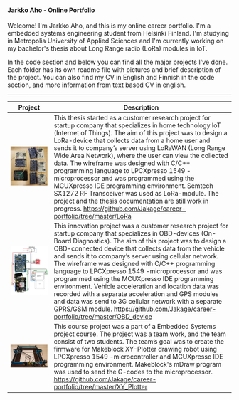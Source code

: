 #### Jarkko Aho - Online Portfolio

Welcome! I'm Jarkko Aho, and this is my online career portfolio. I'm a embedded systems engineering student from Helsinki Finland. I'm studying in Metropolia University of Applied Sciences and I'm currently working on my bachelor's thesis about Long Range radio (LoRa) modules in IoT.  
  
In the code section and below you can find all the major projects I've done. Each folder has its own readme file with pictures and brief description of the project. You can also find my CV in English and Finnish in the code section, and more information from text based CV in english.  
  
--------------------------------------------------------------------------------------
  
| Project  | Description  |
| ------------- | ------------- |
| ![](https://github.com/Jakage/career-portfolio/blob/master/LoRa/Pictures/LoRa_prototype_v05.jpg)  | This thesis started as a customer research project for startup company that specializes in home technology IoT (Internet of Things). The aim of this project was to design a LoRa-device that collects data from a home user and sends it to company’s server using LoRaWAN (Long Range Wide Area Network), where the user can view the collected data. The wireframe was designed with C/C++ programming language to LPCXpresso 1549 -microprocessor and was programmed using the MCUXpresso IDE programming environment. Semtech SX1272 RF Transceiver was used as LoRa-module. The project and the thesis documentation are still work in progress. https://github.com/Jakage/career-portfolio/tree/master/LoRa   |
| ![](https://github.com/Jakage/career-portfolio/blob/master/OBD_device/Pictures/Circuit_diagram_Innovationproject_prototype.png)  | This innovation project was a customer research project for startup company that specializes in OBD-devices (On-Board Diagnostics). The aim of this project was to design a OBD-connected device that collects data from the vehicle and sends it to company’s server using cellular network. The wireframe was designed with C/C++ programming language to LPCXpresso 1549 -microprocessor and was programmed using the MCUXpresso IDE programming environment. Vehicle acceleration and location data was recorded with a separate acceleration and GPS modules and data was send to 3G cellular network with a separate GPRS/GSM module. https://github.com/Jakage/career-portfolio/tree/master/OBD_device  |
| ![](https://github.com/Jakage/career-portfolio/blob/master/XY_Plotter/docs/xyplotter.jpg)  | This course project was a part of a Embedded Systems project course. The project was a team work, and the team consist of two students. The team’s goal was to create the firmware for Makeblock XY-Plotter drawing robot using LPCXpresso 1549 -microcontroller and MCUXpresso IDE programming environment. Makeblock's mDraw program was used to send the G-codes to the microprocessor. https://github.com/Jakage/career-portfolio/tree/master/XY_Plotter  |



